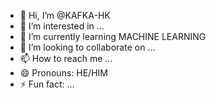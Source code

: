 - 👋 Hi, I’m @KAFKA-HK
- 👀 I’m interested in ...
- 🌱 I’m currently learning MACHINE LEARNING
- 💞️ I’m looking to collaborate on ...
- 📫 How to reach me ...
- 😄 Pronouns: HE/HIM
- ⚡ Fun fact: ...

<!---
KAFKA-HK/KAFKA-HK is a ✨ special ✨ repository because its `README.md` (this file) appears on your GitHub profile.
You can click the Preview link to take a look at your changes.
--->
